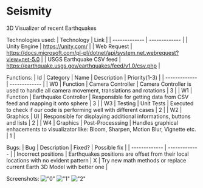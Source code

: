 # Seismity
3D Visualizer of recent Earthquakes

Technologies used:
| Technology | Link |
| ------------- | ------------- |
| Unity Engine | https://unity.com/ |
| Web Request | https://docs.microsoft.com/pl-pl/dotnet/api/system.net.webrequest?view=net-5.0 |
| USGS Earthquake CSV feed | https://earthquake.usgs.gov/earthquakes/feed/v1.0/csv.php |

Functions:
| Id | Category | Name | Description | Priority(1-3) |
| ------------- | ------------- |
| W0 | Function | Camera Controller | Camera Controller is used to handle all camera movement, translations and rotations | 3 |
| W1 | Function | Earthquake Controller | Responsible for getting data from CSV feed and mapping it onto sphere | 3 |
| W3 | Testing | Unit Tests | Executed to check if our code is performing well with different cases | 2 |
| W2 | Graphics | UI | Responsible for displaying additional informations, buttons and lists  | 2 |
| W4 | Graphics | Post-Processsing | Handles graphical enhacements to visualizator like: Bloom, Sharpen, Motion Blur, Vignette etc. | 1 |

Bugs:
| Bug | Description | Fixed? | Possible fix |
| ------------- | ------------- |
| Incorrect positions | Earthquakes positions are offset from their local locations with no evident pattern | X | Try new math methods or replace current Earth 3D Model with better one |

Screenshots:
!["0"](/Assets/Screenshots/0.png?raw=true)
!["1"](/Assets/Screenshots/1.png?raw=true)
!["2"](/Assets/Screenshots/2.png?raw=true)
